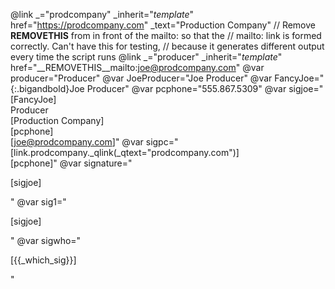 @link _="prodcompany" _inherit="_template_" href="https://prodcompany.com" _text="Production Company"
// Remove __REMOVETHIS__ from in front of the mailto: so that the
// mailto: link is formed correctly. Can't have this for testing,
// because it generates different output every time the script runs
@link _="producer" _inherit="_template_" href="__REMOVETHIS__mailto:joe@prodcompany.com"
@var producer="Producer"
@var JoeProducer="Joe Producer"
@var FancyJoe="{:.bigandbold}Joe Producer"
@var pcphone="555.867.5309"
@var sigjoe="[FancyJoe]<br />Producer<br />[Production Company]<br />[pcphone]<br />[joe@prodcompany.com]"
@var sigpc="[link.prodcompany._qlink(_qtext="prodcompany.com")]<br />[pcphone]"
@var signature="<br /><div class="extras"><p>[sigjoe]</p></div>"
@var sig1="<div class="extras"><p>[sigjoe]</p></div>"
@var sigwho="<div class="extras"><p>[{{_which_sig}}]</p></div>"
